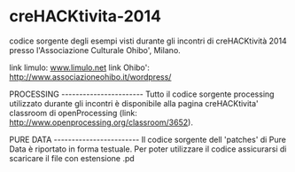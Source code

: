 creHACKtivita-2014
==================

codice sorgente degli esempi visti durante gli incontri di creHACKtività 2014 presso l'Associazione Culturale Ohibo', Milano.

link limulo: www.limulo.net
link Ohibo': http://www.associazioneohibo.it/wordpress/

PROCESSING -----------------------
Tutto il codice sorgente processing utilizzato durante gli incontri è disponibile alla pagina creHACKtivita' classroom di openProcessing (link: http://www.openprocessing.org/classroom/3652).


PURE DATA ------------------------
Il codice sorgente dell 'patches' di Pure Data è riportato in forma testuale.
Per poter utilizzare il codice assicurarsi di scaricare il file con estensione .pd 

